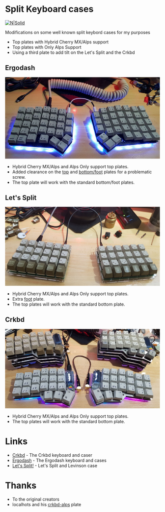 # Split Keyboard cases 
[![N|Solid](https://cldup.com/dTxpPi9lDf.thumb.png)](https://nodesource.com/products/nsolid)

Modifications on some well known split keybord cases for my purposes
  - Top plates with Hybrid Cherry MX/Alps support
  - Top plates with Only Alps Support
  - Using a third plate to add tilt on the Let's Split and the Crkbd

## Ergodash
![](images/ergodash.jpg)
* Hybrid Cherry MX/Alps and Alps Only support top plates.
* Added clearance on the [top](images/ergodash_clearance_1.jpg) and [bottom/foot](images/ergodash_clearance_2.jpg) plates for a problematic screw.
* The top plate will work with the standard bottom/foot plates.

## Let's Split
![](images/lets_split.jpg)
* Hybrid Cherry MX/Alps and Alps Only support top plates.
* Extra [foot](images/lets_split_tilt.jpg) plate.
* The top plates will work with the standard bottom plate.

## Crkbd
![](images/crkbd.jpg)
* Hybrid Cherry MX/Alps and Alps Only support top plates.
* The top plates will work with the standard bottom plate.

# Links
* [Crkbd](https://github.com/foostan/crkbd) - The Crkbd keyboard and caser
* [Ergodash](https://github.com/omkbd/ErgoDash) - The Ergodash keyboard and cases
* [Let's Split!](https://github.com/keebio/lets-split-levinson-case) - Let's Split and Levinson case

# Thanks
* To the original creators
* localhots and his [crkbd-alps](https://github.com/localhots/crkbd-alps) plate 
